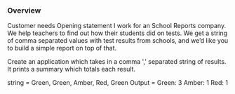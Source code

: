 ### Overview
Customer needs Opening statement I work for an School Reports company. We help teachers to find out how their students did on tests. We get a string of comma separated values with test results from schools, and we’d like you to build a simple report on top of that.


Create an application which takes in a comma ',' separated string of results. It prints a summary which totals each result.

string = Green, Green, Amber, Red, Green
Output = Green: 3 Amber: 1 Red: 1
